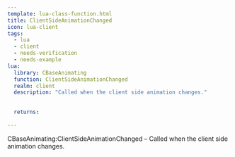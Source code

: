 ```yaml
---
template: lua-class-function.html
title: ClientSideAnimationChanged
icon: lua-client
tags:
  - lua
  - client
  - needs-verification
  - needs-example
lua:
  library: CBaseAnimating
  function: ClientSideAnimationChanged
  realm: client
  description: "Called when the client side animation changes."
  
  
  returns:
    
---
```


<div class="lua__search__keywords">
CBaseAnimating:ClientSideAnimationChanged &#x2013; Called when the client side animation changes.
</div>
